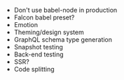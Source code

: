 * Don't use babel-node in production
* Falcon babel preset?
* Emotion
* Theming/design system
* GraphQL schema type generation
* Snapshot testing
* Back-end testing
* SSR?
* Code splitting
